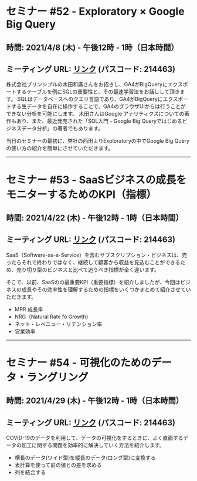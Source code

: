 
# セミナー #52 - Exploratory × Google Big Query

## 時間: 2021/4/8 (木) - 午後12時 - 1時（日本時間）
## ミーティング URL: [リンク](https://us02web.zoom.us/j/331585134?pwd=VGVyeXBRWjFMT2hESFdhSU45Z2d0dz09) (パスコード: 214463)

株式会社プリンシプルの木田和廣さんをお招きし、GA4がBigQueryにエクスポートするテーブルを例にSQLの重要性と、その最速学習法をお話しして頂きます。
SQLはデータベースへのクエリ言語であり、GA4がBigQueryにエクスポートする生データを自在に操作することで、GA4のブラウザUIからは行うことができない分析を可能にします。
木田さんはGoogle アナリティクスについての著作もあり、また、最近発売された「SQL入門 - Google Big Queryではじめるビジネスデータ分析」の著者でもあります。

当日のセミナーの最初に、弊社の西田よりExploratoryの中でGoogle Big Queryの使い方の紹介を簡単にさせていただきます。

---

# セミナー #53 - SaaSビジネスの成長をモニターするためのKPI（指標）

## 時間: 2021/4/22 (木) - 午後12時 - 1時（日本時間）

## ミーティング URL: [リンク](https://us02web.zoom.us/j/331585134?pwd=VGVyeXBRWjFMT2hESFdhSU45Z2d0dz09) (パスコード: 214463)

SaaS（Software-as-a-Service）を含むサブスクリプション・ビジネスは、売ったらそれで終わりではなく、継続して顧客から収益を見込むことができるため、売り切り型のビジネスと比べて追うべき指標が全く違います。

そこで、以前、SaaSのの最重要KPI（重要指標）を紹介しましたが、今回はビジネスの成長やその効率性を理解するための指標をいくつかまとめて紹介させていただきます。

- MRR 成長率
- NRG（Natural Rate fo Growth）
- ネット・レベニュー・リテンション率
- 営業効率

---


# セミナー #54 - 可視化のためのデータ・ラングリング

## 時間: 2021/4/29 (木) - 午後12時 - 1時（日本時間）

## ミーティング URL: [リンク](https://us02web.zoom.us/j/331585134?pwd=VGVyeXBRWjFMT2hESFdhSU45Z2d0dz09) (パスコード: 214463)

COVID-19のデータを利用して、データの可視化をするときに、よく直面するデータの加工に関する問題を効率的に解決していく方法を紹介します。

- 横長のデータ(ワイド型)を縦長のデータ(ロング型)に変換する
- 表計算を使って前の値との差を求める
- 列を結合する
